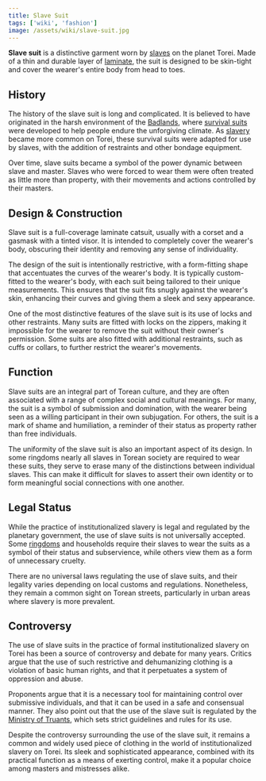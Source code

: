 ```yaml
---
title: Slave Suit
tags: ['wiki', 'fashion']
image: /assets/wiki/slave-suit.jpg
---
```


**Slave suit** is a distinctive garment worn by [slaves](/wiki/slavery) on the planet Torei. Made of a thin and durable layer of [laminate](/wiki/laminate), the suit is designed to be skin-tight and cover the wearer's entire body from head to toes.

## History

The history of the slave suit is long and complicated. It is believed to have originated in the harsh environment of the [Badlands](/wiki/badlands), where [survival suits](/wiki/survival-suit) were developed to help people endure the unforgiving climate. As [slavery](/wiki/slavery) became more common on Torei, these survival suits were adapted for use by slaves, with the addition of restraints and other bondage equipment.

Over time, slave suits became a symbol of the power dynamic between slave and master. Slaves who were forced to wear them were often treated as little more than property, with their movements and actions controlled by their masters.

## Design & Construction

Slave suit is a full-coverage laminate catsuit, usually with a corset and a gasmask with a tinted visor. It is intended to completely cover the wearer's body, obscuring their identity and removing any sense of individuality.

The design of the suit is intentionally restrictive, with a form-fitting shape that accentuates the curves of the wearer's body. It is typically custom-fitted to the wearer's body, with each suit being tailored to their unique measurements. This ensures that the suit fits snugly against the wearer's skin, enhancing their curves and giving them a sleek and sexy appearance.

One of the most distinctive features of the slave suit is its use of locks and other restraints. Many suits are fitted with locks on the zippers, making it impossible for the wearer to remove the suit without their owner's permission. Some suits are also fitted with additional restraints, such as cuffs or collars, to further restrict the wearer's movements.

## Function

Slave suits are an integral part of Torean culture, and they are often associated with a range of complex social and cultural meanings. For many, the suit is a symbol of submission and domination, with the wearer being seen as a willing participant in their own subjugation. For others, the suit is a mark of shame and humiliation, a reminder of their status as property rather than free individuals.

The uniformity of the slave suit is also an important aspect of its design. In some ringdoms nearly all slaves in Torean society are required to wear these suits, they serve to erase many of the distinctions between individual slaves. This can make it difficult for slaves to assert their own identity or to form meaningful social connections with one another.

## Legal Status

While the practice of institutionalized slavery is legal and regulated by the planetary government, the use of slave suits is not universally accepted. Some [ringdoms](/wiki/ringdom) and households require their slaves to wear the suits as a symbol of their status and subservience, while others view them as a form of unnecessary cruelty.

There are no universal laws regulating the use of slave suits, and their legality varies depending on local customs and regulations. Nonetheless, they remain a common sight on Torean streets, particularly in urban areas where slavery is more prevalent.

## Controversy

The use of slave suits in the practice of formal institutionalized slavery on Torei has been a source of controversy and debate for many years. Critics argue that the use of such restrictive and dehumanizing clothing is a violation of basic human rights, and that it perpetuates a system of oppression and abuse.

Proponents argue that it is a necessary tool for maintaining control over submissive individuals, and that it can be used in a safe and consensual manner. They also point out that the use of the slave suit is regulated by the [Ministry of Truants](/wiki/ministry-of-truants), which sets strict guidelines and rules for its use.

Despite the controversy surrounding the use of the slave suit, it remains a common and widely used piece of clothing in the world of institutionalized slavery on Torei. Its sleek and sophisticated appearance, combined with its practical function as a means of exerting control, make it a popular choice among masters and mistresses alike.
